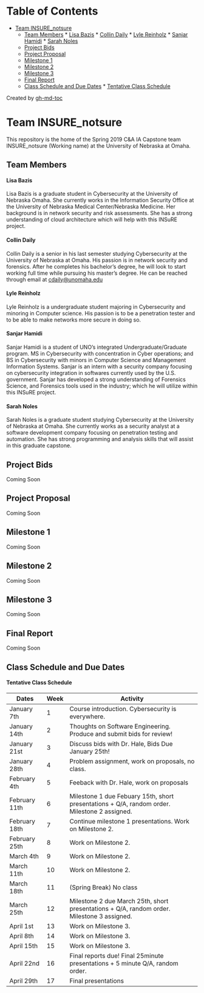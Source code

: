 ﻿Table of Contents
=================

   * [Team INSURE_notsure](#team-insure_notsure)
      * [Team Members](#team-members)
            * [Lisa Bazis](#lisa-bazis)
            * [Collin Daily](#collin-daily)
            * [Lyle Reinholz](#lyle-reinholz)
            * [Sanjar Hamidi](#sanjar-hamidi)
            * [Sarah Noles](#sarah-noles)
      * [Project Bids](#project-bids)
      * [Project Proposal](#project-proposal)
      * [Milestone 1](#milestone-1)
      * [Milestone 2](#milestone-2)
      * [Milestone 3](#milestone-3)
      * [Final Report](#final-report)
      * [Class Schedule and Due Dates](#class-schedule-and-due-dates)
            * [Tentative Class Schedule](#tentative-class-schedule)

Created by [gh-md-toc](https://github.com/ekalinin/github-markdown-toc)


# Team INSURE_notsure
This repository is the home of the Spring 2019 C&A IA Capstone team INSURE_notsure (Working name) at the University of Nebraska at Omaha.

## Team Members
#### Lisa Bazis
Lisa Bazis is a graduate student in Cybersecurity at the University of Nebraska Omaha.  She currently works in the Information Security Office at the University of Nebraska Medical Center/Nebraska Medicine.  Her background is in network security and risk assessments.  She has a strong understanding of cloud architecture which will help with this INSuRE project.

#### Collin Daily
Collin Daily is a senior in his last semester studying Cybersecurity at the University of Nebraska at Omaha. His passion is in network security and forensics. After he completes his bachelor’s degree, he will look to start working full time while pursuing his master’s degree. He can be reached through email at cdaily@unomaha.edu

#### Lyle Reinholz
Lyle Reinholz is a undergraduate student majoring in Cybersecurity and minoring in Computer science. His passion is to be a penetration tester and to be able to make networks more secure in doing so.

#### Sanjar Hamidi
Sanjar Hamidi is a student of UNO’s integrated Undergraduate/Graduate program. MS in Cybersecurity with concentration in Cyber operations; and BS in Cybersecurity with minors in Computer Science and Management Information Systems. Sanjar is an intern with a security company focusing on cybersecurity integration in softwares currently used by the U.S. government. Sanjar has developed a strong understanding of Forensics Science, and Forensics tools used in the industry; which he will utilize within this INSuRE project. 

#### Sarah Noles
Sarah Noles is a graduate student studying Cybersecurity at the University of Nebraska at Omaha.  She currently works as a security analyst at a software development company focusing on penetration testing and automation.  She has strong programming and analysis skills that will assist in this graduate capstone.

## Project Bids
Coming Soon

## Project Proposal
Coming Soon

## Milestone 1
Coming Soon

## Milestone 2
Coming Soon

## Milestone 3
Coming Soon

## Final Report
Coming Soon

## Class Schedule and Due Dates
#### Tentative Class Schedule
| Dates | Week | Activity|
|-------|------|---------|
| January 7th | 1 | Course introduction. Cybersecurity is everywhere.|
| January 14th | 2 | Thoughts on Software Engineering. Produce and submit bids for review! |
| January 21st | 3 | Discuss bids with Dr. Hale, Bids Due January 25th! |
| January 28th | 4 | Problem assignment, work on proposals, no class. |
| February 4th | 5 | Feeback with Dr. Hale, work on proposals |
| February 11th | 6 | Milestone 1 due Febuary 15th, short presentations +  Q/A, random order. Milestone 2 assigned. |
| February 18th | 7 | Continue milestone 1 presentations. Work on Milestone 2. |
| February 25th | 8 | Work on Milestone 2.|
| March 4th | 9 | Work on Milestone 2. |
| March 11th | 10 | Work on Milestone 2. |
| March 18th | 11 | (Spring Break) No class |
| March 25th | 12 | Milestone 2 due March 25th, short presentations + Q/A, random order. Milestone 3 assigned. |
| April 1st | 13 | Work on Milestone 3. |
| April 8th | 14 | Work on Milestone 3. |
| April 15th | 15 | Work on Milestone 3. |
| April 22nd | 16 | Final reports due! Final 25minute presentations + 5 minute Q/A, random order. |
| April 29th | 17 | Final presentations |
